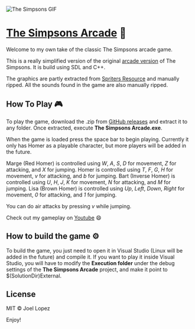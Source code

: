 ﻿![The Simpsons GIF](docs/head.gif)

# [The Simpsons Arcade](https://jowie94.github.io/The-Simpsons-Arcade/) 👾
Welcome to my own take of the classic The Simpsons arcade game.

This is a really simplified version of the original [arcade version](https://en.wikipedia.org/wiki/The_Simpsons_(video_game)) of The Simpsons. It is build using SDL and C++.

The graphics are partly extracted from [Spriters Resource](https://www.spriters-resource.com/arcade/simpsons/) and manually ripped. All the sounds found in the game are also manually ripped.

## How To Play 🎮
To play the game, download the .zip from [GitHub releases](https://github.com/jowie94/The-Simpsons-Arcade/releases) and extract it to any folder. Once extracted, execute __The Simpsons Arcade.exe__.

When the game is loaded press the space bar to begin playing. Currently it only has Homer as a playable character, but more players will be added in the future.

Marge (Red Homer) is controlled using _W_, _A_, _S_, _D_ for movement, _Z_ for attacking, and _X_ for jumping.
Homer is controlled using _T_, _F_, _G_, _H_ for movement, _v_ for attacking, and _b_ for jumping.
Bart (Inverse Homer) is controlled using _U_, _H_, _J_, _K_ for movement, _N_ for attacking, and _M_ for jumping.
Lisa (Brown Homer) is controlled using _Up_, _Left_, _Down_, _Right_ for movement, _0_ for attacking, and _1_ for jumping.

You can do air attacks by pressing _v_ while jumping.

Check out my gameplay on [Youtube](https://youtu.be/r7dJv6fVXPc) 😄

## How to build the game ⚙
To build the game, you just need to open it in Visual Studio (Linux will be added in the future) and compile it. If you want to play it inside Visual Studio, you will have to modify the __Execution folder__ under the debug settings of the __The Simpsons Arcade__ project, and make it point to $(SolutionDir)External.

## License
MIT © Joel Lopez

Enjoy!
